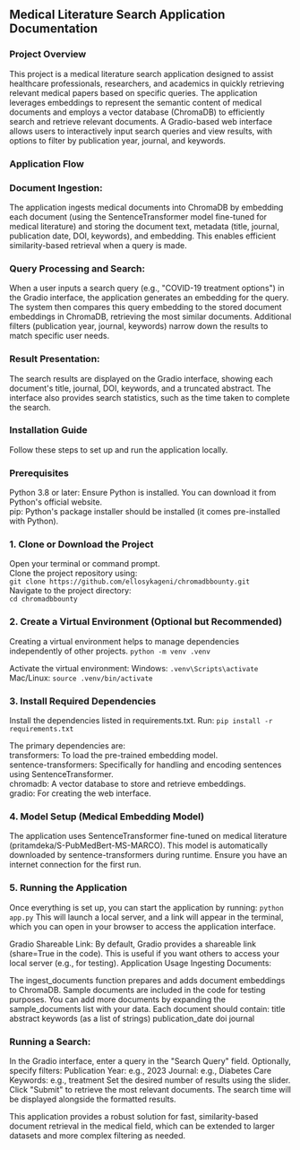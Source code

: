 ## Medical Literature Search Application Documentation

### Project Overview
This project is a medical literature search application designed to assist healthcare professionals, researchers, and academics in quickly retrieving relevant medical papers based on specific queries. The application leverages embeddings to represent the semantic content of medical documents and employs a vector database (ChromaDB) to efficiently search and retrieve relevant documents. A Gradio-based web interface allows users to interactively input search queries and view results, with options to filter by publication year, journal, and keywords.

### Application Flow
### Document Ingestion:

The application ingests medical documents into ChromaDB by embedding each document (using the SentenceTransformer model fine-tuned for medical literature) and storing the document text, metadata (title, journal, publication date, DOI, keywords), and embedding.
This enables efficient similarity-based retrieval when a query is made.

### Query Processing and Search:
When a user inputs a search query (e.g., "COVID-19 treatment options") in the Gradio interface, the application generates an embedding for the query.
The system then compares this query embedding to the stored document embeddings in ChromaDB, retrieving the most similar documents.
Additional filters (publication year, journal, keywords) narrow down the results to match specific user needs.

### Result Presentation:
The search results are displayed on the Gradio interface, showing each document's title, journal, DOI, keywords, and a truncated abstract.
The interface also provides search statistics, such as the time taken to complete the search.

### Installation Guide
Follow these steps to set up and run the application locally.

### Prerequisites
Python 3.8 or later: Ensure Python is installed. You can download it from Python's official website.</br>
pip: Python's package installer should be installed (it comes pre-installed with Python).
### 1. Clone or Download the Project
Open your terminal or command prompt.</br>
Clone the project repository using:</br>
  `git clone https://github.com/ellosykageni/chromadbbounty.git`</br>
Navigate to the project directory:</br>
`cd chromadbbounty`

### 2. Create a Virtual Environment (Optional but Recommended)
Creating a virtual environment helps to manage dependencies independently of other projects.
  `python -m venv .venv`

Activate the virtual environment:
Windows: `.venv\Scripts\activate`
Mac/Linux: `source .venv/bin/activate`

### 3. Install Required Dependencies
Install the dependencies listed in requirements.txt. Run:
  `pip install -r requirements.txt`
  
The primary dependencies are:</br>
transformers: To load the pre-trained embedding model.</br>
sentence-transformers: Specifically for handling and encoding sentences using SentenceTransformer.</br>
chromadb: A vector database to store and retrieve embeddings.</br>
gradio: For creating the web interface.

### 4. Model Setup (Medical Embedding Model)
The application uses SentenceTransformer fine-tuned on medical literature (pritamdeka/S-PubMedBert-MS-MARCO). This model is automatically downloaded by sentence-transformers during runtime. Ensure you have an internet connection for the first run.

### 5. Running the Application
Once everything is set up, you can start the application by running:
  `python app.py`
This will launch a local server, and a link will appear in the terminal, which you can open in your browser to access the application interface.

Gradio Shareable Link: By default, Gradio provides a shareable link (share=True in the code). This is useful if you want others to access your local server (e.g., for testing).
Application Usage
Ingesting Documents:

The ingest_documents function prepares and adds document embeddings to ChromaDB. Sample documents are included in the code for testing purposes.
You can add more documents by expanding the sample_documents list with your data. Each document should contain:
title
abstract
keywords (as a list of strings)
publication_date
doi
journal

### Running a Search:

In the Gradio interface, enter a query in the "Search Query" field.
Optionally, specify filters:
Publication Year: e.g., 2023
Journal: e.g., Diabetes Care
Keywords: e.g., treatment
Set the desired number of results using the slider.
Click "Submit" to retrieve the most relevant documents. The search time will be displayed alongside the formatted results.

This application provides a robust solution for fast, similarity-based document retrieval in the medical field, which can be extended to larger datasets and more complex filtering as needed.
